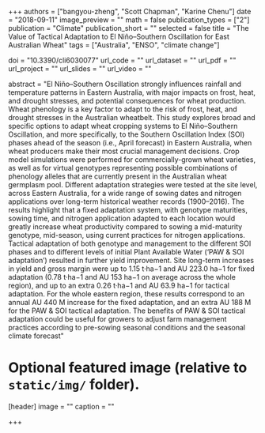 +++
authors = ["bangyou-zheng", "Scott Chapman", "Karine Chenu"]
date = "2018-09-11"
image_preview = ""
math = false
publication_types = ["2"]
publication = "Climate"
publication_short = ""
selected = false
title = "The Value of Tactical Adaptation to El Niño–Southern Oscillation for East Australian Wheat"
tags = ["Australia", "ENSO", "climate change"]

doi = "10.3390/cli6030077"
url_code = ""
url_dataset = ""
url_pdf = ""
url_project = ""
url_slides = ""
url_video = ""

abstract = "El Niño–Southern Oscillation strongly influences rainfall and temperature patterns in Eastern Australia, with major impacts on frost, heat, and drought stresses, and potential consequences for wheat production. Wheat phenology is a key factor to adapt to the risk of frost, heat, and drought stresses in the Australian wheatbelt. This study explores broad and specific options to adapt wheat cropping systems to El Niño–Southern Oscillation, and more specifically, to the Southern Oscillation Index (SOI) phases ahead of the season (i.e., April forecast) in Eastern Australia, when wheat producers make their most crucial management decisions. Crop model simulations were performed for commercially-grown wheat varieties, as well as for virtual genotypes representing possible combinations of phenology alleles that are currently present in the Australian wheat germplasm pool. Different adaptation strategies were tested at the site level, across Eastern Australia, for a wide range of sowing dates and nitrogen applications over long-term historical weather records (1900–2016). The results highlight that a fixed adaptation system, with genotype maturities, sowing time, and nitrogen application adapted to each location would greatly increase wheat productivity compared to sowing a mid-maturity genotype, mid-season, using current practices for nitrogen applications. Tactical adaptation of both genotype and management to the different SOI phases and to different levels of initial Plant Available Water (‘PAW & SOI adaptation’) resulted in further yield improvement. Site long-term increases in yield and gross margin were up to 1.15 t·ha−1 and AU 223.0 ha−1 for fixed adaptation (0.78 t·ha−1 and AU 153 ha−1 on average across the whole region), and up to an extra 0.26 t·ha−1 and AU 63.9 ha−1 for tactical adaptation. For the whole eastern region, these results correspond to an annual AU 440 M increase for the fixed adaptation, and an extra AU 188 M for the PAW & SOI tactical adaptation. The benefits of PAW & SOI tactical adaptation could be useful for growers to adjust farm management practices according to pre-sowing seasonal conditions and the seasonal climate forecast"


# Optional featured image (relative to `static/img/` folder).
[header]
image = ""
caption = ""

+++
